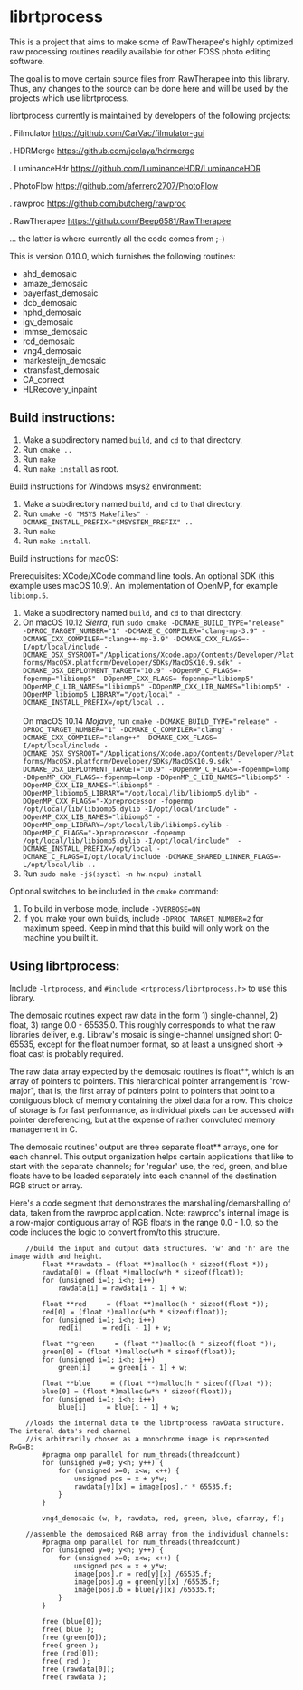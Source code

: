 # librtprocess

This is a project that aims to make some of RawTherapee's highly optimized raw processing routines readily available for other FOSS photo editing software.

The goal is to move certain source files from RawTherapee into this library.
Thus, any changes to the source can be done here and will be used by the projects which use librtprocess.

librtprocess currently is maintained by developers of the following projects:

. Filmulator https://github.com/CarVac/filmulator-gui

. HDRMerge https://github.com/jcelaya/hdrmerge

. LuminanceHdr https://github.com/LuminanceHDR/LuminanceHDR

. PhotoFlow https://github.com/aferrero2707/PhotoFlow

. rawproc https://github.com/butcherg/rawproc

. RawTherapee https://github.com/Beep6581/RawTherapee

... the latter is where currently all the code comes from ;-)

This is version 0.10.0, which furnishes the following routines:

* ahd_demosaic
* amaze_demosaic
* bayerfast_demosaic
* dcb_demosaic
* hphd_demosaic
* igv_demosaic
* lmmse_demosaic
* rcd_demosaic
* vng4_demosaic
* markesteijn_demosaic
* xtransfast_demosaic
* CA_correct
* HLRecovery_inpaint

## Build instructions:

1. Make a subdirectory named `build`, and `cd` to that directory.
2. Run `cmake ..`
3. Run `make`
4. Run `make install` as root.

Build instructions for Windows msys2 environment:

1. Make a subdirectory named `build`, and `cd` to that directory.
2. Run `cmake -G "MSYS Makefiles" -DCMAKE_INSTALL_PREFIX="$MSYSTEM_PREFIX" ..`
3. Run `make`
4. Run `make install`.

Build instructions for macOS:

Prerequisites: XCode/XCode command line tools.  An optional SDK (this example uses macOS 10.9).  An implementation of OpenMP, for example `libiomp.5`.
1. Make a subdirectory named `build`, and `cd` to that directory.
2. On macOS 10.12 _Sierra_, run `sudo cmake -DCMAKE_BUILD_TYPE="release"  -DPROC_TARGET_NUMBER="1" -DCMAKE_C_COMPILER="clang-mp-3.9" -DCMAKE_CXX_COMPILER="clang++-mp-3.9" -DCMAKE_CXX_FLAGS=-I/opt/local/include -DCMAKE_OSX_SYSROOT="/Applications/Xcode.app/Contents/Developer/Platforms/MacOSX.platform/Developer/SDKs/MacOSX10.9.sdk" -DCMAKE_OSX_DEPLOYMENT_TARGET="10.9" -DOpenMP_C_FLAGS=-fopenmp="libiomp5" -DOpenMP_CXX_FLAGS=-fopenmp="libiomp5" -DOpenMP_C_LIB_NAMES="libiomp5" -DOpenMP_CXX_LIB_NAMES="libiomp5" -DOpenMP_libiomp5_LIBRARY="/opt/local" -DCMAKE_INSTALL_PREFIX=/opt/local ..`
<br><br>On macOS 10.14 _Mojave_, run `cmake -DCMAKE_BUILD_TYPE="release" -DPROC_TARGET_NUMBER="1" -DCMAKE_C_COMPILER="clang" -DCMAKE_CXX_COMPILER="clang++" -DCMAKE_CXX_FLAGS=-I/opt/local/include -DCMAKE_OSX_SYSROOT="/Applications/Xcode.app/Contents/Developer/Platforms/MacOSX.platform/Developer/SDKs/MacOSX10.9.sdk" -DCMAKE_OSX_DEPLOYMENT_TARGET="10.9" -DOpenMP_C_FLAGS=-fopenmp=lomp -DOpenMP_CXX_FLAGS=-fopenmp=lomp -DOpenMP_C_LIB_NAMES="libiomp5" -DOpenMP_CXX_LIB_NAMES="libiomp5" -DOpenMP_libiomp5_LIBRARY="/opt/local/lib/libiomp5.dylib" -DOpenMP_CXX_FLAGS="-Xpreprocessor -fopenmp /opt/local/lib/libiomp5.dylib -I/opt/local/include" -DOpenMP_CXX_LIB_NAMES="libiomp5" -DOpenMP_omp_LIBRARY=/opt/local/lib/libiomp5.dylib -DOpenMP_C_FLAGS="-Xpreprocessor -fopenmp /opt/local/lib/libiomp5.dylib -I/opt/local/include"  -DCMAKE_INSTALL_PREFIX=/opt/local -DCMAKE_C_FLAGS=I/opt/local/include -DCMAKE_SHARED_LINKER_FLAGS=-L/opt/local/lib ..`
3. Run `sudo make -j$(sysctl -n hw.ncpu) install`

Optional switches to be included in the `cmake` command:

1. To build in verbose mode, include `-DVERBOSE=ON`
2. If you make your own builds, include `-DPROC_TARGET_NUMBER=2` for maximum speed. Keep in mind that this build will only work on the machine you built it.

## Using librtprocess:

Include `-lrtprocess`, and `#include <rtprocess/librtprocess.h>` to use this library.

The demosaic routines expect raw data in the form 1) single-channel, 2) float, 3) range 0.0 - 65535.0.  This roughly
corresponds to what the raw libraries deliver, e.g. Libraw's mosaic is single-channel unsigned short 0-65535, except 
for the float number format, so at least a unsigned short -> float cast is probably required.  

The raw data array expected by the demosaic routines is float**, which is an array of pointers to pointers. This 
hierarchical pointer arrangement is "row-major", that is, the first array of pointers point to pointers that point to a contiguous block of memory containing the pixel data for a row.  This choice of storage is for fast performance, as 
individual pixels can be accessed with pointer dereferencing, but at the expense of rather convoluted memory management
in C.

The demosaic routines' output are three separate float** arrays, one for each channel.  This output organization helps
certain applications that like to start with the separate channels; for 'regular' use, the red, green, and blue floats
have to be loaded separately into each channel of the destination RGB struct or array.

Here's a code segment that demonstrates the marshalling/demarshalling of data, taken from the rawproc application. Note:
rawproc's internal image is a row-major contiguous array of RGB floats in the range 0.0 - 1.0, so the code includes
the logic to convert from/to this structure.

```
    //build the input and output data structures. 'w' and 'h' are the image width and height.
		float **rawdata = (float **)malloc(h * sizeof(float *));
		rawdata[0] = (float *)malloc(w*h * sizeof(float));
		for (unsigned i=1; i<h; i++) 
			rawdata[i] = rawdata[i - 1] + w; 

		float **red     = (float **)malloc(h * sizeof(float *)); 
		red[0] = (float *)malloc(w*h * sizeof(float));
		for (unsigned i=1; i<h; i++) 
			red[i]     = red[i - 1] + w;

		float **green     = (float **)malloc(h * sizeof(float *)); 
		green[0] = (float *)malloc(w*h * sizeof(float));
		for (unsigned i=1; i<h; i++) 
			green[i]     = green[i - 1] + w;

		float **blue     = (float **)malloc(h * sizeof(float *)); 
		blue[0] = (float *)malloc(w*h * sizeof(float));
		for (unsigned i=1; i<h; i++) 
			blue[i]     = blue[i - 1] + w;

    //loads the internal data to the librtprocess rawData structure.  The interal data's red channel 
    //is arbitrarily chosen as a monochrome image is represented R=G=B:
		#pragma omp parallel for num_threads(threadcount)
		for (unsigned y=0; y<h; y++) {
			for (unsigned x=0; x<w; x++) {
				unsigned pos = x + y*w;
				rawdata[y][x] = image[pos].r * 65535.f;
			}
		}
	
		vng4_demosaic (w, h, rawdata, red, green, blue, cfarray, f);

    //assemble the demosaiced RGB array from the individual channels:
		#pragma omp parallel for num_threads(threadcount)	
		for (unsigned y=0; y<h; y++) {
			for (unsigned x=0; x<w; x++) {
				unsigned pos = x + y*w;
				image[pos].r = red[y][x] /65535.f;
				image[pos].g = green[y][x] /65535.f;
				image[pos].b = blue[y][x] /65535.f;
			}
		}
		
		free (blue[0]);
		free( blue );
		free (green[0]);
		free( green );
		free (red[0]);
		free( red );
		free (rawdata[0]);
		free( rawdata );
```

